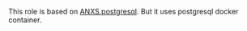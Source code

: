 This role is based on [ANXS.postgresql](https://raw.githubusercontent.com/ANXS/postgresql). But it uses postgresql docker container.
